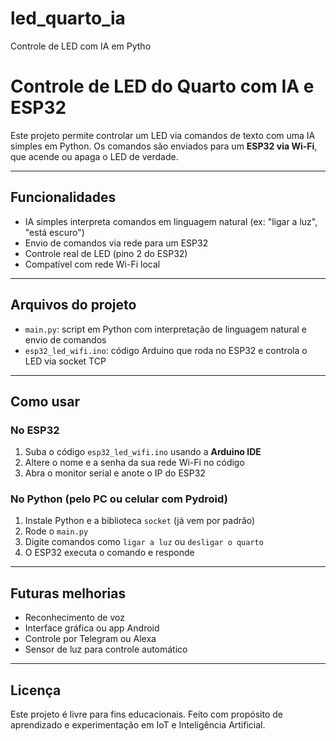 # led_quarto_ia
Controle de LED com IA em Pytho

# Controle de LED do Quarto com IA e ESP32

Este projeto permite controlar um LED via comandos de texto com uma IA simples em Python. Os comandos são enviados para um **ESP32 via Wi-Fi**, que acende ou apaga o LED de verdade.

---

## Funcionalidades

- IA simples interpreta comandos em linguagem natural (ex: "ligar a luz", "está escuro")
- Envio de comandos via rede para um ESP32
- Controle real de LED (pino 2 do ESP32)
- Compatível com rede Wi-Fi local

---

## Arquivos do projeto

- `main.py`: script em Python com interpretação de linguagem natural e envio de comandos
- `esp32_led_wifi.ino`: código Arduino que roda no ESP32 e controla o LED via socket TCP

---

## Como usar

### No ESP32
1. Suba o código `esp32_led_wifi.ino` usando a **Arduino IDE**
2. Altere o nome e a senha da sua rede Wi-Fi no código
3. Abra o monitor serial e anote o IP do ESP32

### No Python (pelo PC ou celular com Pydroid)
1. Instale Python e a biblioteca `socket` (já vem por padrão)
2. Rode o `main.py`
3. Digite comandos como `ligar a luz` ou `desligar o quarto`
4. O ESP32 executa o comando e responde

---

## Futuras melhorias

- Reconhecimento de voz
- Interface gráfica ou app Android
- Controle por Telegram ou Alexa
- Sensor de luz para controle automático

---

## Licença

Este projeto é livre para fins educacionais. Feito com propósito de aprendizado e experimentação em IoT e Inteligência Artificial.
